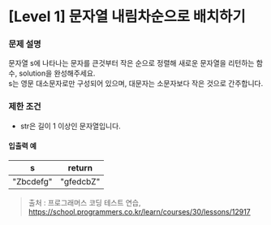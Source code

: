 # [Level 1] 문자열 내림차순으로 배치하기

### 문제 설명
문자열 s에 나타나는 문자를 큰것부터 작은 순으로 정렬해 새로운 문자열을 리턴하는 함수, solution을 완성해주세요.  
s는 영문 대소문자로만 구성되어 있으며, 대문자는 소문자보다 작은 것으로 간주합니다.

### 제한 조건
- str은 길이 1 이상인 문자열입니다.

#### 입출력 예
|s|return|
|---|---|
|"Zbcdefg"|"gfedcbZ"|

>출처 : 프로그래머스 코딩 테스트 연습, https://school.programmers.co.kr/learn/courses/30/lessons/12917
